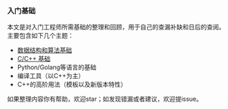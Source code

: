 ### 入门基础

本文是对入门工程师所需基础的整理和回顾，用于自己的查漏补缺和日后的查阅。主要包含如下几个主题：
* [数据结构和算法基础](./DSA/readme.md)
* [C/C++ 基础](./CPP/readme.md)
* Python/Golang等语言的基础
* 编译工具（以C++为主）
* C++的高阶用法（模板以及新版本特性）

如果整理内容你有帮助，欢迎star；如发现错漏或者建议，欢迎提issue。
